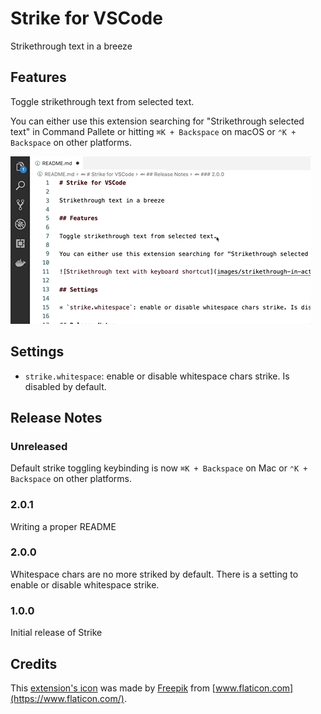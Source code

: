 # Strike for VSCode

Strikethrough text in a breeze

## Features

Toggle strikethrough text from selected text.

You can either use this extension searching for "Strikethrough selected text" in Command Pallete or hitting `⌘K + Backspace` on macOS or `⌃K + Backspace` on other platforms.

![Strikethrough text with keyboard shortcut](images/strikethrough-in-action.gif)

## Settings

* `strike.whitespace`: enable or disable whitespace chars strike. Is disabled by default.

## Release Notes

### Unreleased

Default strike toggling keybinding is now `⌘K + Backspace` on Mac or `⌃K + Backspace` on other platforms.

### 2.0.1

Writing a proper README

### 2.0.0

Whitespace chars are no more striked by default. 
There is a setting to enable or disable whitespace strike.

### 1.0.0

Initial release of Strike

## Credits

This [extension's icon](https://github.com/artdiniz/strike-vscode/blob/master/images/icon.png) was made by [Freepik](http://www.freepik.com) from [www.flaticon.com](https://www.flaticon.com/).
